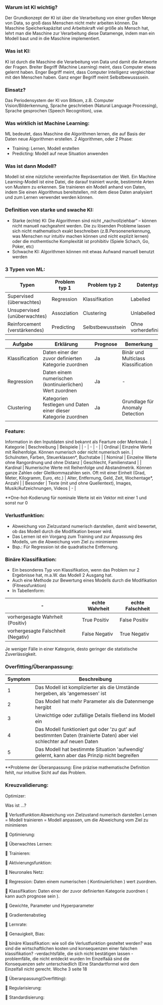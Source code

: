 ### Warum ist KI wichtig?
Der Grundkonzept der KI ist über die Verarbeitung von einer großen Menge von Data, so groß dass Menschen nicht mehr arbeiten können. Da Maschine Speicherkapäzitat und Arbeitskraft viel größe als Mensch hat, lehrt man die Maschine zur Verarbeitung diese Datamenge, indem man ein Modell baut und in die Maschine implementiert.

### Was ist KI:
KI ist durch die Maschine die Verarbeitung von Data und damit die Antworte der Fragen. Breiter Begriff (Machine Learning) meint, dass Computer etwas gelernt haben. Enger Begriff meint, dass Computer Intelligenz vergleichbar mit den Menschen haben. Ganz enger Begriff meint Selbstbewussssein.

### Einsatz?
Das Periodensystem der KI von Bitkom, z.B. Computer Vision/Bilderkennung, Sprache geschrieben (Natural Language Processing), Sprache gesprochen (Speech Recognition), usw.

### Was wirklich ist Machine Learning:
ML bedeutet, dass Maschine die Algorithmen lernen, die auf Basis der Daten neue Algorithmen erstellen.
2 Algorithmen, oder 2 Phase:
- Training: Lernen, Modell erstellen
- Predicting: Modell auf neue Situation anwenden

### Was ist dann Modell?
Modell ist eine nützliche vereinfachte Repräsentation der Welt. Ein Machine Learning-Modell ist eine Datei, die darauf trainiert wurde, bestimmte Arten von Mustern zu erkennen. Sie trainieren ein Modell anhand von Daten, indem Sie einen Algorithmus bereitstellen, mit dem diese Daten analysiert und zum Lernen verwendet werden können.

### Definition von starke und swache KI:
- Starke (echte) KI: Die Algorithmen sind nicht „nachvollziehbar“ – können nicht manuell nachgeahmt werden. Die zu lösenden Probleme lassen sich nicht mathematisch exakt beschreiben (z.B.Personenerkennung, was Menschen nur intuitiv machen können und nicht explizit lernen) oder die mothemtische Komplexität ist prohibitiv (Spiele Schach, Go, Poker, etc)
- Schwache KI: Algorithmen können mit etwas Aufwand manuell benutzt werden

### 3 Typen von ML:
| Typen | Problem typ 1 | Problem typ 2 | Datentyp |
| - | - | - | - |
|Supervised (überwachtes)| Regression | Klassifikation | Labelled |
|Unsupervised (unüberwachtes)| Assoziation | Clustering | Unlabelled |
| Reinforcement (verstärkendes)| Predicting | Selbstbewusstsein | Ohne vorherdefiniert |

| Aufgabe | Erklärung | Prognose | Bemerkung |
| - | - | - | - |
| Klassification | Daten einer der zuvor definierten Kategorie zuordnen | Ja | Binär und Multiclass Klassification |
| Regression | Daten einem numerischen (kontinuierlichen) Wert zuordnen | Ja | - |
| Clustering | Kategorien festlegen und Daten einer dieser Kategorie zuordnen | Ja | Grundlage für Anomaly Detection |

### Feature:
Information in den Inputdaten sind bekannt als Fearture oder Merkmale.
| Kategorie | Beschreibung | Beispiele |
| - | - | - |
| Ordinal | Einzelne Werte mit Reihenfolge. Können numerisch oder nicht numerisch sein. | Schulnoten, Farben, Steuerklassen*, Buchstabe |
| Nominal | Einzelne Werte ohne Rangordnung und ohne Distanz | Geschlecht, Familienstand |
| Kardinal | Numerische Werte mit Reihenfolge und Abstandmetrik. Können ganze Zahlen oder Gleitkommazahlen sein. Oft mit einer Einheit (Grad, Meter, Kilogramm, Euro, etc.) | Alter, Entfernung, Geld, Zeit, Wochentage*, Anzahl |
| Besonder | Texte (mit und ohne Quellentext), Images,  Musik/Aufzeichnungen, Videos | - |

**One-hot-Kodierung für nominale Werte ist ein Vektor mit einer 1 und sonst nur 0

### Verlustfunktion:
- Abweichung von Zielzustand numerisch darstellen, damit wird bewertet, ob das Modell durch die Modifikation besser wird.
- Das Lernen ist ein Vorgang zum Training und zur Anpassung des Modells, um die Abweichung vom Ziel zu minimieren
- Bsp.: Für Regression ist die quadratische Entfernung.

### Binäre Klassifikation:
- Ein besonderes Typ von Klassifikation, wenn das Problem nur 2 Ergebnisse hat, m.a.W. das Modell 2 Ausgang hat.
- Auch eine Methode zur Bewertung eines Modells durch die Modifikation (Fitnessfunktion)
- In Tabellenform:

| - | echte Wahrheit | echte Falschheit |
| - | - | - |
| vorhergesagte Wahrheit (Positiv)| True Positiv | False Positiv |
| vorhergesagte Falschheit (Negativ)| False Negativ | True Negativ |

Je weniger Fälle in einer Kategorie, desto geringer die statistische Zuverlässigkeit.

### Overfitting/Überanpassung:
| Symptom | Beschreibung |
| - | - |
| 1 | Das Modell ist komplizierter als die Umstände hergeben, als 'angemessen' ist |
| 2 | Das Modell hat mehr Parameter als die Datenmenge hergibt |
| 3 | Unwichtige oder zufällige Details fließend ins Modell ein |
| 4 | Das Modell funktioniert gut oder 'zu gut' auf bestimmten Daten (trainierte Daten) aber viel schlechter auf neuen Daten |
| 5 | Das Modell hat bestimmte Situation 'aufwendig' gelernt, kann aber das Prinzip nicht begreifen|

**Probleme der Überanpassung: Eine präzise mathematische Definition fehlt, nur intuitive Sicht auf das Problem.

### Kreuzvalidierung:

Optimizer:

Was ist ...?

 Verlustfunktion:Abweichung von Zielzustand numerisch darstellen
  Lernen = Modell trainieren = Modell anpassen, um die Abweichung vom Ziel zu minimieren

 Optimierung:

 Überwachtes Lernen:

 Trainieren:

 Aktivierungsfunktion:

 Neuronales Netz:

 Regression: Daten einem numerischen ( Kontinuierlichen ) wert zuordnen.

 Klassifikation:
  Daten einer der zuvor definierten Kategorie zuordnen ( kann auch prognose sein ).
  
 Gewichte, Parameter und Hyperparameter

 Gradientenabstieg

 Lernrate:

 Genauigkeit, Bias:

 binäre Klassifikation: wie soll die Verlustfunktion gesteltet werden?
  was sind die wirtschaftlichen kosten und konsequenzen einer falschen klassifikation?
    -verdachtsfälle, die sich nicht bestätigen lassen
    -problemfälle, die nicht entdeckt wurden
  Im Einzelfaää sind die Konsequenzen sehr unterschiedlich (Eine Standartformel wird dem Einzelfall     nicht gerecht.
  Woche 3 seite 18

 Überanpassung(Overfitting):

 Regularisierung:

 Standardisierung:
